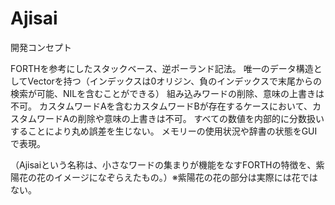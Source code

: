 # Ajisai

開発コンセプト

FORTHを参考にしたスタックベース、逆ポーランド記法。
唯一のデータ構造としてVectorを持つ（インデックスは0オリジン、負のインデックスで末尾からの検索が可能、NILを含むことができる）
組み込みワードの削除、意味の上書きは不可。
カスタムワードAを含むカスタムワードBが存在するケースにおいて、カスタムワードAの削除や意味の上書きは不可。
すべての数値を内部的に分数扱いすることにより丸め誤差を生じない。
メモリーの使用状況や辞書の状態をGUIで表現。

（Ajisaiという名称は、小さなワードの集まりが機能をなすFORTHの特徴を、紫陽花の花のイメージになぞらえたもの。）※紫陽花の花の部分は実際には花ではない。

